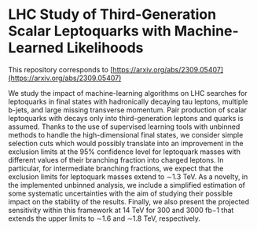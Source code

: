 # LHC Study of Third-Generation Scalar Leptoquarks with Machine-Learned Likelihoods

This repository corresponds to [https://arxiv.org/abs/2309.05407](https://arxiv.org/abs/2309.05407)

We study the impact of machine-learning algorithms on LHC searches for leptoquarks in final states with hadronically decaying tau leptons, multiple b-jets, and large missing transverse
momentum. Pair production of scalar leptoquarks with decays only into third-generation leptons and quarks is assumed. Thanks to the use of supervised learning tools with unbinned methods to handle the high-dimensional final states, we consider simple selection cuts which would possibly translate into an improvement in the exclusion limits at the 95% confidence level for leptoquark masses with different values of their branching fraction into charged leptons. In particular, for intermediate branching fractions, we expect that the exclusion limits for leptoquark masses extend to ∼1.3 TeV. As a novelty, in the implemented unbinned analysis, we include a simplified estimation of some systematic uncertainties with the aim of studying their possible impact on the stability of the results. Finally, we also present the projected sensitivity within this framework at 14 TeV for 300 and 3000 fb−1 that extends the upper limits to ∼1.6 and ∼1.8 TeV, respectively.
